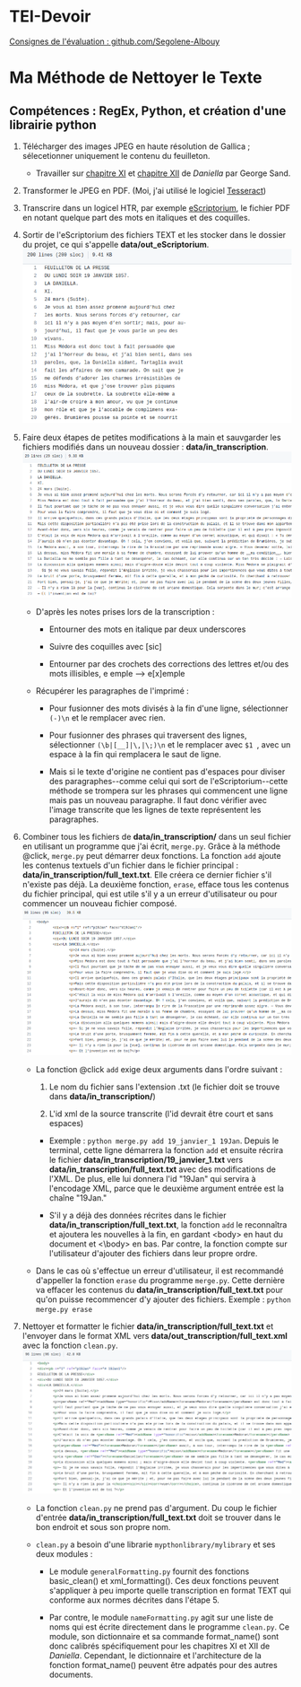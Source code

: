 # TEI-Devoir

[Consignes de l'évaluation : github.com/Segolene-Albouy](https://github.com/Segolene-Albouy/XML-TEI_M2TNAH/blob/main/ConsignesEvaluation.md)

    
# Ma Méthode de Nettoyer le Texte

## Compétences : RegEx, Python, et création d'une librairie python

1. Télécharger des images JPEG en haute résolution de Gallica ; sélecetionner uniquement le contenu du feuilleton.
	* Travailler sur [chapitre XI](https://gallica.bnf.fr/ark:/12148/bpt6k4775593/f1.image) et [chapitre XII](https://gallica.bnf.fr/ark:/12148/bpt6k4775601/f1.image) de _Daniella_ par George Sand.

2. Transformer le JPEG en PDF. (Moi, j'ai utilisé le logiciel [Tesseract](https://tesseract-ocr.github.io/tessdoc/Home.html))

3. Transcrire dans un logicel HTR, par exemple [eScriptorium](https://traces6.paris.inria.fr/), le fichier PDF en notant quelque part des mots en italiques et des coquilles.

4. Sortir de l'eScriptorium des fichiers TEXT et les stocker dans le dossier du projet, ce qui s'appelle __data/out_eScriptorium__.
![exemple 1](https://github.com/kat-kel/TEI-Devoir/blob/main/Capture%20d%E2%80%99%C3%A9cran%20de%202021-12-08%2020-03-47.png?raw=true)

5. Faire deux étapes de petites modifications à la main et sauvgarder les fichiers modifiés dans un nouveau dossier : __data/in_transcription__.
![exemple 2](https://github.com/kat-kel/TEI-Devoir/blob/main/Capture%20d%E2%80%99%C3%A9cran%20de%202021-12-08%2020-03-01.png?raw=true)

	* D'après les notes prises lors de la transcription :

		* Entourner des mots en italique par deux underscores
		
		* Suivre des coquilles avec \[sic]
		
		* Entourner par des crochets des corrections des lettres et/ou des mots illisibles, e emple --> e\[x]emple

	* Récupérer les paragraphes de l'imprimé :

		* Pour fusionner des mots divisés à la fin d'une ligne, sélectionner ```(-)\n``` et le remplacer avec rien.

		* Pour fusionner des phrases qui traversent des lignes, sélectionner ```(\b|[__]|\,|\;)\n``` et le remplacer avec ```$1 ```, avec un espace à la fin qui remplacera le saut de ligne.

		* Mais si le texte d'origine ne contient pas d'espaces pour diviser des paragraphes--comme celui qui sort de l'eScriptorium--cette méthode se trompera sur les phrases qui commencent une ligne mais pas un nouveau paragraphe. Il faut donc vérifier avec l'image transcrite que les lignes de texte représentent les paragraphes.

6. Combiner tous les fichiers de __data/in_transcription/__ dans un seul fichier en utilisant un programme que j'ai écrit, ```merge.py```. Grâce à la méthode @click, ```merge.py``` peut démarrer deux fonctions. La fonction ```add``` ajoute les contenus textuels d'un fichier dans le fichier principal : __data/in_transcription/full_text.txt__. Elle créera ce dernier fichier s'il n'existe pas déjà. La deuxième fonction, ```erase```, efface tous les contenus du fichier principal, qui est utile s'il y a un erreur d'utilisateur ou pour commencer un nouveau fichier composé.
![exemple 3](https://github.com/kat-kel/TEI-Devoir/blob/main/Capture%20d%E2%80%99%C3%A9cran%20de%202021-12-08%2020-02-24.png?raw=true)

	* La fonction @click ```add``` exige deux arguments dans l'ordre suivant :
	
		1. Le nom du fichier sans l'extension .txt (le fichier doit se trouve dans __data/in_transcription/__)
		
		2. L'id xml de la source transcrite (l'id devrait être court et sans espaces)

		* Exemple : ```python merge.py add 19_janvier_1 19Jan```. Depuis le terminal, cette ligne démarrera la fonction ```add``` et ensuite récrira le fichier __data/in_transcription/19_janvier_1.txt__ vers __data/in_transcription/full_text.txt__ avec des modifications de l'XML. De plus, elle lui donnera l'id "19Jan" qui servira à l'encodage XML, parce que le deuxième argument entrée est la chaîne "19Jan."

		* S'il y a déjà des données récrites dans le fichier __data/in_transcription/full_text.txt__, la fonction ```add``` le reconnaîtra et ajoutera les nouvelles à la fin, en gardant \<body> en haut du document et <\\body> en bas. Par contre, la fonction compte sur l'utilisateur d'ajouter des fichiers dans leur propre ordre.

	* Dans le cas où s'effectue un erreur d'utilisateur, il est recommandé d'appeller la fonction ```erase``` du programme ```merge.py```. Cette dernière va effacer les contenus du __data/in_transcription/full_text.txt__ pour qu'on puisse recommencer d'y ajouter des fichiers. Exemple : ```python merge.py erase```

7. Nettoyer et formatter le fichier __data/in_transcription/full_text.txt__ et l'envoyer dans le format XML vers __data/out_transcription/full_text.xml__ avec la fonction ```clean.py```.
![exemple 4](https://github.com/kat-kel/TEI-Devoir/blob/main/Capture%20d%E2%80%99%C3%A9cran%20de%202021-12-08%2020-01-21.png?raw=true)

	* La fonction ```clean.py``` ne prend pas d'argument. Du coup le fichier d'entrée __data/in_transcription/full_text.txt__ doit se trouver dans le bon endroit et sous son propre nom.

	* ```clean.py``` a besoin d'une librarie ```mypthonlibrary/mylibrary``` et ses deux modules :

		* Le module ```generalFormatting.py``` fournit des fonctions basic_clean() et xml_formatting(). Ces deux fonctions peuvent s'appliquer à peu importe quelle transcription en format TEXT qui conforme aux normes décrites dans l'étape 5.

		* Par contre, le module ```nameFormatting.py``` agit sur une liste de noms qui est écrite directement dans le programme ```clean.py```. Ce module, son dictionnaire et sa commande format_name() sont donc calibrés spécifiquement pour les chapitres XI et XII de _Daniella_. Cependant, le dictionnaire et l'architecture de la fonction format_name() peuvent être adpatés pour des autres documents.
